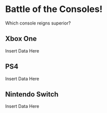 # Battle of the Consoles!
Which console reigns superior?  
## Xbox One
Insert Data Here
## PS4
Insert Data Here
## Nintendo Switch
Insert Data Here

